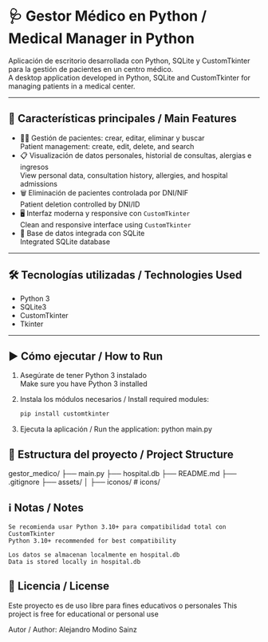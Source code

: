 # 🩺 Gestor Médico en Python / Medical Manager in Python

Aplicación de escritorio desarrollada con Python, SQLite y CustomTkinter para la gestión de pacientes en un centro médico.  
A desktop application developed in Python, SQLite and CustomTkinter for managing patients in a medical center.

---

## 📌 Características principales / Main Features

- 🧑‍⚕️ Gestión de pacientes: crear, editar, eliminar y buscar  
  Patient management: create, edit, delete, and search
- 📋 Visualización de datos personales, historial de consultas, alergias e ingresos  
  View personal data, consultation history, allergies, and hospital admissions
- 🗑 Eliminación de pacientes controlada por DNI/NIF  
  Patient deletion controlled by DNI/ID
- 🖥 Interfaz moderna y responsive con `CustomTkinter`  
  Clean and responsive interface using `CustomTkinter`
- 💾 Base de datos integrada con SQLite  
  Integrated SQLite database

---

## 🛠 Tecnologías utilizadas / Technologies Used

- Python 3
- SQLite3
- CustomTkinter
- Tkinter

---

## ▶️ Cómo ejecutar / How to Run

1. Asegúrate de tener Python 3 instalado  
   Make sure you have Python 3 installed

2. Instala los módulos necesarios / Install required modules:
   ```bash
   pip install customtkinter

3. Ejecuta la aplicación / Run the application:
   python main.py

## 📁 Estructura del proyecto / Project Structure

gestor_medico/
├── main.py
├── hospital.db
├── README.md
├── .gitignore
├── assets/
│   ├── iconos/        # icons/

## ℹ️ Notas / Notes

    Se recomienda usar Python 3.10+ para compatibilidad total con CustomTkinter
    Python 3.10+ recommended for best compatibility

    Los datos se almacenan localmente en hospital.db
    Data is stored locally in hospital.db


## 📖 Licencia / License

Este proyecto es de uso libre para fines educativos o personales
This project is free for educational or personal use

Autor / Author: Alejandro Modino Sainz